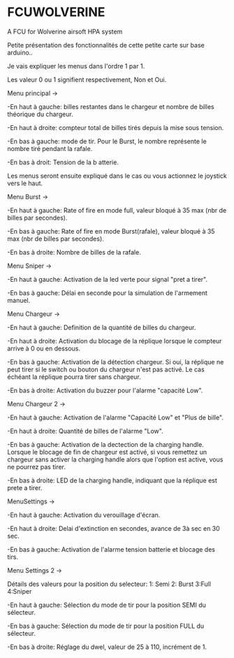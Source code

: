 # FCUWOLVERINE
A FCU for Wolverine airsoft HPA system

Petite présentation des fonctionnalités de cette petite carte sur base arduino..

Je vais expliquer les menus dans l'ordre 1 par 1.

Les valeur 0 ou 1 signifient respectivement, Non et Oui.

Menu principal -> 

  -En haut à gauche: billes restantes dans le chargeur et nombre de billes théorique du chargeur.
  
  -En haut à droite: compteur total de billes tirés depuis la mise sous tension.
  
  -En bas à gauche: mode de tir. Pour le Burst, le nombre représente le nombre tiré pendant la rafale.
  
  -En bas à droit: Tension de la b atterie.

Les menus seront ensuite expliqué dans le cas ou vous actionnez le joystick vers le haut.

Menu Burst -> 

  -En haut à gauche: Rate of fire en mode full, valeur bloqué à 35 max (nbr de billes par secondes).
  
  -En bas à gauche: Rate of fire en mode Burst(rafale), valeur bloqué à 35 max (nbr de billes par secondes).
  
  -En bas à droite: Nombre de billes de la rafale.

Menu Sniper ->

  -En haut à gauche: Activation de la led verte pour signal "pret a tirer".
  
  -En bas à gauche: Délai en seconde pour la simulation de l'armement manuel.
  
Menu Chargeur -> 

  -En haut à gauche: Definition de la quantité de billes du chargeur.
  
  -En haut à droite: Activation du blocage de la réplique lorsque le compteur arrive à 0 ou en dessous.
  
  -En bas à gauche: Activation de la détection chargeur. Si oui, la réplique ne peut tirer si le switch ou bouton du chargeur n'est pas activé.
   Le cas échéant la réplique pourra tirer sans chargeur.
  
  -En bas à droite: Activation du buzzer pour l'alarme "capacité Low".

Menu Chargeur 2 -> 
  
  -En haut à gauche: Activation de l'alarme "Capacité Low" et "Plus de bille".
  
  -En haut à droite: Quantité de billes de l'alarme "Low".
  
  -En bas à gauche: Activation de la dectection de la charging handle. Lorsque le blocage de fin de chargeur est activé, si vous remettez un chargeur sans activer la charging handle alors que l'option est active, vous ne pourrez pas tirer.
  
  -En bas à droite: LED de la charging handle, indiquant que la réplique est prete a tirer.

MenuSettings -> 
  
  -En haut à gauche: Activation du verouillage d'écran.
  
  -En haut à droite: Delai d'extinction en secondes, avance de 3à sec en 30 sec.
  
  -En bas à gauche: Activation de l'alarme tension batterie et blocage des tirs.
  
Menu Settings 2 ->

Détails des valeurs pour la position du selecteur:
  1: Semi
  2: Burst
  3:Full
  4:Sniper
  
  -En haut à gauche: Sélection du mode de tir pour la position SEMI du sélecteur.
  
  -En bas à gauche: Sélection du mode de tir pour la position FULL du sélecteur.
  
  -En bas à droite: Réglage du dwel, valeur de 25 à 110, incrément de 1.
